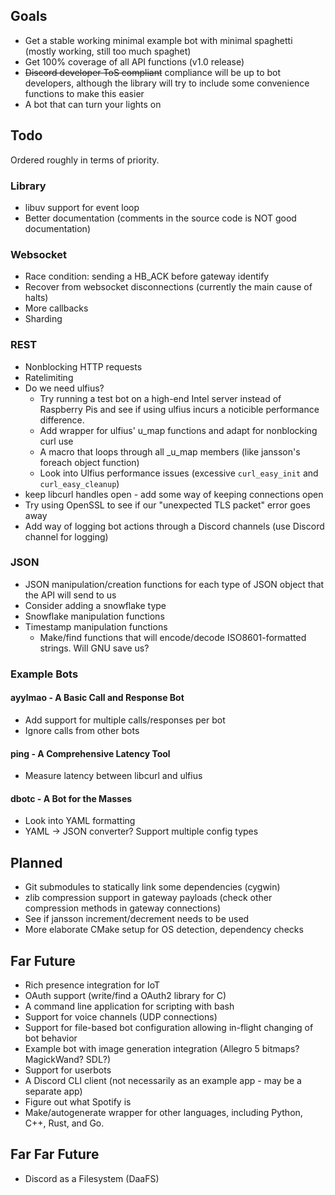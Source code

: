 ## Goals
* Get a stable working minimal example bot with minimal spaghetti (mostly working, still too much spaghet)
* Get 100% coverage of all API functions (v1.0 release)
* ~~Discord developer ToS compliant~~ compliance will be up to bot developers, although the library will try to include 
some convenience functions to make this easier
* A bot that can turn your lights on 

## Todo
Ordered roughly in terms of priority.

### Library
* libuv support for event loop
* Better documentation (comments in the source code is NOT good documentation)

### Websocket
* Race condition: sending a HB_ACK before gateway identify
* Recover from websocket disconnections (currently the main cause of halts)
* More callbacks
* Sharding

### REST
* Nonblocking HTTP requests
* Ratelimiting
* Do we need ulfius?
    * Try running a test bot on a high-end Intel server instead of Raspberry Pis and see if using ulfius incurs a 
        noticible performance difference. 
    * Add wrapper for ulfius' u_map functions and adapt for nonblocking curl use
    * A macro that loops through all _u_map members (like jansson's foreach object function)
    * Look into Ulfius performance issues (excessive ``curl_easy_init`` and ``curl_easy_cleanup``)
* keep libcurl handles open - add some way of keeping connections open
* Try using OpenSSL to see if our "unexpected TLS packet" error goes away
* Add way of logging bot actions through a Discord channels (use Discord channel for logging)

### JSON
* JSON manipulation/creation functions for each type of JSON object that the API will send to us
* Consider adding a snowflake type
* Snowflake manipulation functions
* Timestamp manipulation functions
    * Make/find functions that will encode/decode ISO8601-formatted strings. Will GNU save us?
    
### Example Bots
#### ayylmao - A Basic Call and Response Bot
* Add support for multiple calls/responses per bot
* Ignore calls from other bots

#### ping - A Comprehensive Latency Tool
* Measure latency between libcurl and ulfius

#### dbotc - A Bot for the Masses
* Look into YAML formatting
* YAML -> JSON converter? Support multiple config types

## Planned
* Git submodules to statically link some dependencies (cygwin)
* zlib compression support in gateway payloads (check other compression methods in gateway connections)
* See if jansson increment/decrement needs to be used
* More elaborate CMake setup for OS detection, dependency checks

## Far Future
* Rich presence integration for IoT
* OAuth support (write/find a OAuth2 library for C)
* A command line application for scripting with bash
* Support for voice channels (UDP connections)
* Support for file-based bot configuration allowing in-flight changing of bot behavior
* Example bot with image generation integration (Allegro 5 bitmaps? MagickWand? SDL?)
* Support for userbots
* A Discord CLI client (not necessarily as an example app - may be a separate app)
* Figure out what Spotify is
* Make/autogenerate wrapper for other languages, including Python, C++, Rust, and Go.

## Far Far Future
* Discord as a Filesystem (DaaFS)